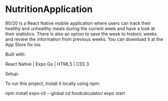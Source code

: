 # NutritionApplication

80/20 is a React Native mobile application where users can track their healthy and unhealthy 
meals during the current week and have a look at their statistics. There is also an option to save the week to 
historic weeks and review the information from previous weeks. You can download it at the App Store for ios.

Built with:

React Native |
Expo Go |
HTML5 |
CSS 3

Setup:

To run this project, install it locally using npm:

npm install expo-cli --global
cd foodcalculator/
expo start
